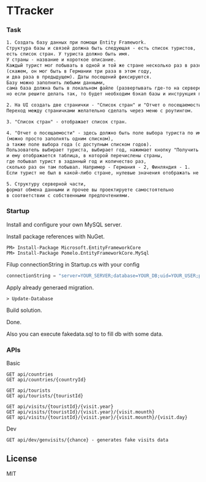# TTracker
### Task
 ```txt
1. Создать базу данных при помощи Entity Framework.
Структура базы и связей должна быть следующая - есть список туристов,
есть список стран. У туриста должно быть имя.
У страны - название и короткое описание.
Каждый турист мог побывать в одной и той же стране несколько раз в разные даты
(скажем, он мог быть в Германии три раза в этом году,
и два раза в предыдущем). Даты посещений фиксируются.
Базу можно заполнить любыми данными,
сама база должна быть в локальном файле (развертывать где-то на сервере необязательно,
 но если решите делать так, то будет необходим бэкап базы и инструкция по установке).
 
2. На UI создать две странички - "Список стран" и "Отчет о посещаемости".
Переход между страничками желательно сделать через меню с роутингом.

3. "Список стран" - отображает список стран.

4. "Отчет о посещаемости" - здесь должно быть поле выбора туриста по имени
(можно просто заполнять одним списком),
а также поле выбора года (с доступным списком годов).
Пользователь выбирает туриста, выбирает год, нажимает кнопку "Получить данные",
и ему отображается таблица, в которой перечислены страны,
где побывал турист в заданный год и количество раз,
сколько раз он там побывал. Например - Германия - 2, Финляндия - 1.
Если турист не был в какой-либо стране, нулевые значения отображать не нужно.

5. Структуру серверной части,
формат обмена данными и прочее вы проектируете самостоятельно
в соответствии с собственными предпочтениями.
```

### Startup

Install and configure your own MySQL server.

Install package references with NuGet.

 ```pwsh
PM> Install-Package Microsoft.EntityFrameworkCore
PM> Install-Package Pomelo.EntityFrameworkCore.MySql
```

Filup connectionString in Startup.cs with your config

```cs
connectionString = "server=YOUR_SERVER;database=YOUR_DB;uid=YOUR_USER;pwd=YOUR_PASS";
```
Apply already generaed migration.

```pwsh
> Update-Database
```

Build solution.

Done.

Also you can execute fakedata.sql to to fill db with some data.

### APIs
Basic
```api
GET api/countries
GET api/countries/{countryId}

GET api/tourists
GET api/tourists/{touristId}

GET api/visits/{touristId}/{visit.year}
GET api/visits/{touristId}/{visit.year}/{visit.mounth}
GET api/visits/{touristId}/{visit.year}/{visit.mounth}/{visit.day}
```
Dev
```api
GET api/dev/genvisits/{chance} - generates fake visits data
```

License
----

MIT
